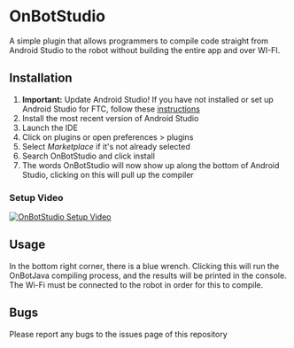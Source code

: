 # OnBotStudio
A simple plugin that allows programmers to compile code straight from Android Studio to the robot without building the entire app and over WI-FI.

## Installation
1. **Important:** Update Android Studio! If you have not installed or set up Android Studio for FTC, follow these [instructions](https://gm0.org/en/latest/docs/software/using-android-studio.html)
1. Install the most recent version of Android Studio
1. Launch the IDE
1. Click on plugins or open preferences > plugins
1. Select <em>Marketplace</em> if it's not already selected
1. Search OnBotStudio and click install
1. The words OnBotStudio will now show up along the bottom of Android Studio, clicking on this will pull up the compiler
   
### Setup Video
   [![OnBotStudio Setup Video](https://img.youtube.com/vi/Ph1MKyJTvrk/maxresdefault.jpg)](
   https://youtu.be/Ph1MKyJTvrk)

## Usage
In the bottom right corner, there is a blue wrench. Clicking this will run the OnBotJava compiling process, and the results will be printed in the console. The Wi-Fi must be connected to the robot in order for this to compile.

## Bugs
Please report any bugs to the issues page of this repository
